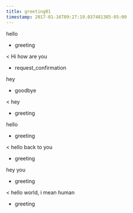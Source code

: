 ```yaml
---
title: greeting01
timestamp: 2017-01-16T09:27:19.037481385-05:00
---
```


hello
* greeting

< Hi how are you
* request_confirmation

hey
* goodbye

< hey
* greeting

hello
* greeting

< hello back to you
* greeting

hey you
* greeting

< hello world, i mean human
* greeting
